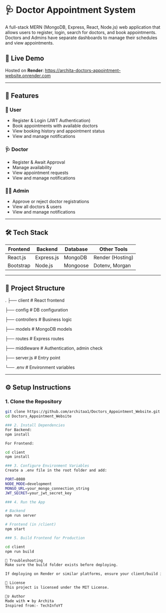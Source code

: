 # 🩺 Doctor Appointment System

A full-stack MERN (MongoDB, Express, React, Node.js) web application that allows users to register, login, search for doctors, and book appointments. Doctors and Admins have separate dashboards to manage their schedules and view appointments.

## 🚀 Live Demo

Hosted on **Render**: https://archita-doctors-appointment-website.onrender.com

---

## 📌 Features

### 👤 User
- Register & Login (JWT Authentication)
- Book appointments with available doctors
- View booking history and appointment status
- View and manage notifications

### 🩺 Doctor
- Register & Await Approval
- Manage availability
- View appointment requests
- View and manage notifications

### 👨‍💼 Admin
- Approve or reject doctor registrations
- View all doctors & users
- View and manage notifications

---

## 🛠️ Tech Stack

| Frontend        | Backend          | Database | Other Tools     |
|----------------|------------------|----------|-----------------|
| React.js        | Express.js       | MongoDB  | Render (Hosting)|
| Bootstrap       | Node.js          | Mongoose | Dotenv, Morgan  |

---

## 📁 Project Structure
. ├── client # React frontend 

├── config # DB configuration 

├── controllers # Business logic 

├── models # MongoDB models 

├── routes # Express routes 

├── middleware # Authentication, admin check 

├── server.js # Entry point 

└── .env # Environment variables


---

## ⚙️ Setup Instructions

### 1. Clone the Repository

```bash
git clone https://github.com/architaa1/Doctors_Appointment_Website.git
cd Doctors_Appointment_Website

### 2. Install Dependencies
For Backend:
npm install

For Frontend:

cd client
npm install

### 3. Configure Environment Variables
Create a .env file in the root folder and add:

PORT=8080
NODE_MODE=development
MONGO_URL=your_mongo_connection_string
JWT_SECRET=your_jwt_secret_key

### 4. Run the App

# Backend
npm run server

# Frontend (in /client)
npm start

### 5. Build Frontend for Production

cd client
npm run build

🐞 Troubleshooting
Make sure the build folder exists before deploying.

If deploying on Render or similar platforms, ensure your client/build is not ignored in .gitignore.

📜 License
This project is licensed under the MIT License.

🙋‍♀️ Author
Made with ❤️ by Archita
Inspired from:- TechInfoYT




